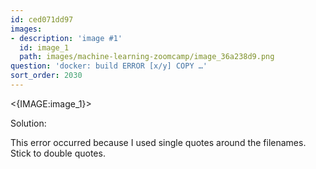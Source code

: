```yaml
---
id: ced071dd97
images:
- description: 'image #1'
  id: image_1
  path: images/machine-learning-zoomcamp/image_36a238d9.png
question: 'docker: build ERROR [x/y] COPY …'
sort_order: 2030
---
```


<{IMAGE:image_1}>

Solution:

This error occurred because I used single quotes around the filenames. Stick to double quotes.